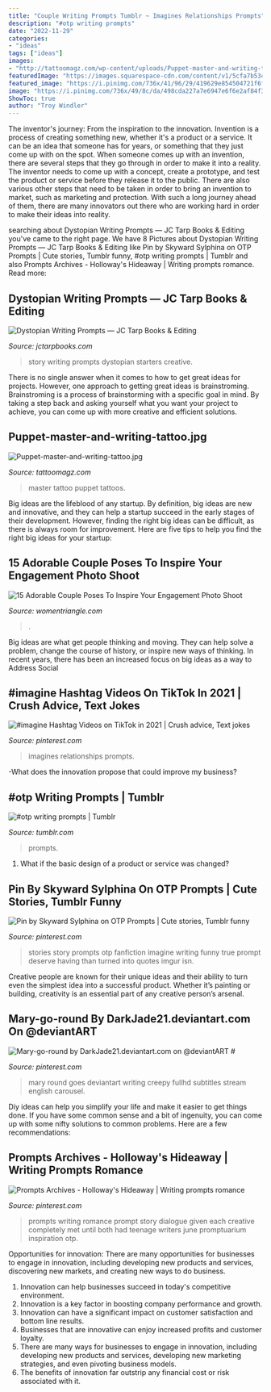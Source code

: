 ```yaml
---
title: "Couple Writing Prompts Tumblr ~ Imagines Relationships Prompts"
description: "#otp writing prompts"
date: "2022-11-29"
categories:
- "ideas"
tags: ["ideas"]
images:
- "http://tattoomagz.com/wp-content/uploads/Puppet-master-and-writing-tattoo.jpg"
featuredImage: "https://images.squarespace-cdn.com/content/v1/5cfa7b5348489e0001214822/1578418390262-K1F1WAU0S54OH1HAMXGK/ke17ZwdGBToddI8pDm48kANpKG9_gWhzp9GXGoKa-5lZw-zPPgdn4jUwVcJE1ZvWQUxwkmyExglNqGp0IvTJZUJFbgE-7XRK3dMEBRBhUpyPa8Du2keyALb3VEvhDdP4UHdcIHSO-p-TKVWTk-J6zjDSUR_X6zo-lwN1bG61GLo/Sunday+Story+Writing+Prompt+-+Dystopian+Sci+Fi"
featured_image: "https://i.pinimg.com/736x/41/96/29/419629e854504721f6f1d4647fd9a9ee--song-writing-prompts-teenage-writing-prompts.jpg"
image: "https://i.pinimg.com/736x/49/8c/da/498cda227a7e6947e6f6e2af84f3235b--meet-cute-stories-cute-story.jpg"
ShowToc: true
author: "Troy Windler"
---
```



The inventor's journey: From the inspiration to the innovation.
Invention is a process of creating something new, whether it's a product or a service. It can be an idea that someone has for years, or something that they just come up with on the spot. When someone comes up with an invention, there are several steps that they go through in order to make it into a reality. The inventor needs to come up with a concept, create a prototype, and test the product or service before they release it to the public. There are also various other steps that need to be taken in order to bring an invention to market, such as marketing and protection. With such a long journey ahead of them, there are many innovators out there who are working hard in order to make their ideas into reality.

	

		
searching about Dystopian Writing Prompts — JC Tarp Books &amp; Editing you've came to the right page. We have 8 Pictures about Dystopian Writing Prompts — JC Tarp Books &amp; Editing like Pin by Skyward Sylphina on OTP Prompts | Cute stories, Tumblr funny, #otp writing prompts | Tumblr and also Prompts Archives - Holloway&#039;s Hideaway | Writing prompts romance. Read more:
		
    
## Dystopian Writing Prompts — JC Tarp Books &amp; Editing

<img loading=lazy src="https://images.squarespace-cdn.com/content/v1/5cfa7b5348489e0001214822/1578418390262-K1F1WAU0S54OH1HAMXGK/ke17ZwdGBToddI8pDm48kANpKG9_gWhzp9GXGoKa-5lZw-zPPgdn4jUwVcJE1ZvWQUxwkmyExglNqGp0IvTJZUJFbgE-7XRK3dMEBRBhUpyPa8Du2keyALb3VEvhDdP4UHdcIHSO-p-TKVWTk-J6zjDSUR_X6zo-lwN1bG61GLo/Sunday+Story+Writing+Prompt+-+Dystopian+Sci+Fi" onerror="this.onerror=null;this.src='https://tse1.mm.bing.net/th?id=OIP.AaEiPq9MmkxRbn2G40E3zQHaLH&amp;pid=15.1';" alt="Dystopian Writing Prompts — JC Tarp Books &amp; Editing">

_Source: jctarpbooks.com_

>story writing prompts dystopian starters creative. 

	

There is no single answer when it comes to how to get great ideas for projects. However, one approach to getting great ideas is brainstroming. Brainstroming is a process of brainstorming with a specific goal in mind. By taking a step back and asking yourself what you want your project to achieve, you can come up with more creative and efficient solutions.

    
## Puppet-master-and-writing-tattoo.jpg

<img loading=lazy src="http://tattoomagz.com/wp-content/uploads/Puppet-master-and-writing-tattoo.jpg" onerror="this.onerror=null;this.src='https://tse3.mm.bing.net/th?id=OIP.DNOok4ye3JeE5_1VrHvpLQHaFj&amp;pid=15.1';" alt="Puppet-master-and-writing-tattoo.jpg">

_Source: tattoomagz.com_

>master tattoo puppet tattoos. 

	

Big ideas are the lifeblood of any startup. By definition, big ideas are new and innovative, and they can help a startup succeed in the early stages of their development. However, finding the right big ideas can be difficult, as there is always room for improvement. Here are five tips to help you find the right big ideas for your startup: 

    
## 15 Adorable Couple Poses To Inspire Your Engagement Photo Shoot

<img loading=lazy src="https://www.womentriangle.com/wp-content/uploads/2016/07/dancing-pose-1.jpg" onerror="this.onerror=null;this.src='https://tse3.mm.bing.net/th?id=OIP.tE8PjnIoy9BmHP68sTwfwgHaKr&amp;pid=15.1';" alt="15 Adorable Couple Poses To Inspire Your Engagement Photo Shoot">

_Source: womentriangle.com_

>. 

	

Big ideas are what get people thinking and moving. They can help solve a problem, change the course of history, or inspire new ways of thinking. In recent years, there has been an increased focus on big ideas as a way to Address Social 

    
## #imagine Hashtag Videos On TikTok In 2021 | Crush Advice, Text Jokes

<img loading=lazy src="https://i.pinimg.com/originals/fa/74/87/fa74871783ff0c10490e9a3cf9776bfb.jpg" onerror="this.onerror=null;this.src='https://tse2.mm.bing.net/th?id=OIP.pW_tZQT964eoNWAuUTF3OgHaNK&amp;pid=15.1';" alt="#imagine Hashtag Videos on TikTok in 2021 | Crush advice, Text jokes">

_Source: pinterest.com_

>imagines relationships prompts. 

	

-What does the innovation propose that could improve my business?

    
## #otp Writing Prompts | Tumblr

<img loading=lazy src="https://64.media.tumblr.com/21fedc88711a105fb67fdfb5afca9de4/020a3880ea4fc3a8-73/s500x750/b53df7e07f97540f26b017b63999c6296640ff95.jpg" onerror="this.onerror=null;this.src='https://tse4.mm.bing.net/th?id=OIP.ae9wbBLrlpGrWqFsaElmawAAAA&amp;pid=15.1';" alt="#otp writing prompts | Tumblr">

_Source: tumblr.com_

>prompts. 

	

1. What if the basic design of a product or service was changed?

    
## Pin By Skyward Sylphina On OTP Prompts | Cute Stories, Tumblr Funny

<img loading=lazy src="https://i.pinimg.com/736x/49/8c/da/498cda227a7e6947e6f6e2af84f3235b--meet-cute-stories-cute-story.jpg" onerror="this.onerror=null;this.src='https://tse2.mm.bing.net/th?id=OIP.l63BUuNuZOcQQisF0hBSswHaQP&amp;pid=15.1';" alt="Pin by Skyward Sylphina on OTP Prompts | Cute stories, Tumblr funny">

_Source: pinterest.com_

>stories story prompts otp fanfiction imagine writing funny true prompt deserve having than turned into quotes imgur isn. 

	

Creative people are known for their unique ideas and their ability to turn even the simplest idea into a successful product. Whether it’s painting or building, creativity is an essential part of any creative person’s arsenal.

    
## Mary-go-round By DarkJade21.deviantart.com On @deviantART #

<img loading=lazy src="https://i.pinimg.com/736x/f1/61/a0/f161a0500f46ea7e1f35d7f75b0a8f1e--peer-gynt-writing-prompts.jpg" onerror="this.onerror=null;this.src='https://tse2.mm.bing.net/th?id=OIP.evEvmp2KLMLAggWN9wFM1AHaF6&amp;pid=15.1';" alt="Mary-go-round by DarkJade21.deviantart.com on @deviantART #">

_Source: pinterest.com_

>mary round goes deviantart writing creepy fullhd subtitles stream english carousel. 

	

Diy ideas can help you simplify your life and make it easier to get things done. If you have some common sense and a bit of ingenuity, you can come up with some nifty solutions to common problems. Here are a few recommendations: 

    
## Prompts Archives - Holloway&#039;s Hideaway | Writing Prompts Romance

<img loading=lazy src="https://i.pinimg.com/736x/41/96/29/419629e854504721f6f1d4647fd9a9ee--song-writing-prompts-teenage-writing-prompts.jpg" onerror="this.onerror=null;this.src='https://tse2.mm.bing.net/th?id=OIP.QdQ9fqjkmaLi8-ifiyvG7wHaLH&amp;pid=15.1';" alt="Prompts Archives - Holloway&#039;s Hideaway | Writing prompts romance">

_Source: pinterest.com_

>prompts writing romance prompt story dialogue given each creative completely met until both had teenage writers june promptuarium inspiration otp. 

	

Opportunities for innovation: There are many opportunities for businesses to engage in innovation, including developing new products and services, discovering new markets, and creating new ways to do business.
1. Innovation can help businesses succeed in today's competitive environment.
2. Innovation is a key factor in boosting company performance and growth.
3. Innovation can have a significant impact on customer satisfaction and bottom line results.
4. Businesses that are innovative can enjoy increased profits and customer loyalty.
5. There are many ways for businesses to engage in innovation, including developing new products and services, developing new marketing strategies, and even pivoting business models.
6. The benefits of innovation far outstrip any financial cost or risk associated with it.

